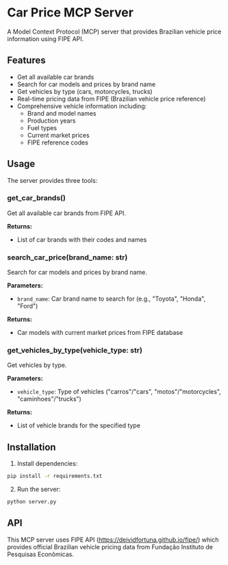 # Car Price MCP Server

A Model Context Protocol (MCP) server that provides Brazilian vehicle price information using FIPE API.

## Features

- Get all available car brands
- Search for car models and prices by brand name
- Get vehicles by type (cars, motorcycles, trucks)
- Real-time pricing data from FIPE (Brazilian vehicle price reference)
- Comprehensive vehicle information including:
  - Brand and model names
  - Production years
  - Fuel types
  - Current market prices
  - FIPE reference codes

## Usage

The server provides three tools:

### get_car_brands()

Get all available car brands from FIPE API.

**Returns:**
- List of car brands with their codes and names

### search_car_price(brand_name: str)

Search for car models and prices by brand name.

**Parameters:**
- `brand_name`: Car brand name to search for (e.g., "Toyota", "Honda", "Ford")

**Returns:**
- Car models with current market prices from FIPE database

### get_vehicles_by_type(vehicle_type: str)

Get vehicles by type.

**Parameters:**
- `vehicle_type`: Type of vehicles ("carros"/"cars", "motos"/"motorcycles", "caminhoes"/"trucks")

**Returns:**
- List of vehicle brands for the specified type

## Installation

1. Install dependencies:
```bash
pip install -r requirements.txt
```

2. Run the server:
```bash
python server.py
```

## API

This MCP server uses FIPE API (https://deividfortuna.github.io/fipe/) which provides official Brazilian vehicle pricing data from Fundação Instituto de Pesquisas Econômicas.
